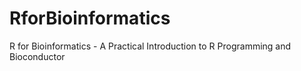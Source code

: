 # RforBioinformatics
R for Bioinformatics - A Practical Introduction to R Programming and Bioconductor 
